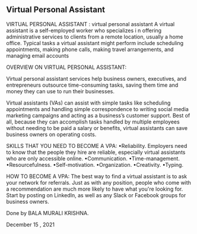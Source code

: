 ## Virtual Personal Assistant

VIRTUAL PERSONAL ASSISTANT :
virtual personal assistant
A virtual assistant is a self-employed worker who specializes i
n offering administrative services to clients from a remote location, usually a home office. Typical tasks a virtual assistant might perform include scheduling appointments, making phone calls, making travel arrangements, and managing email accounts

OVERVIEW ON VIRTUAL PERSONAL ASSISTANT:

Virtual personal assistant services help business owners, executives, and entrepreneurs outsource time-consuming tasks, saving them time and money they can use to run their businesses.

Virtual assistants (VAs) can assist with simple tasks like scheduling appointments and handling simple correspondence to writing social media marketing campaigns and acting as a business’s customer support. Best of all, because they can accomplish tasks handled by multiple employees without needing to be paid a salary or benefits, virtual assistants can save business owners on operating costs.




SKILLS THAT YOU NEED TO BECOME A VPA:
•Reliability. Employers need to know that the people they hire are reliable, especially virtual assistants who are only accessible online. 
•Communication. 
•Time-management. 
•Resourcefulness. 
•Self-motivation. 
•Organization. 
•Creativity. 
•Typing.




HOW TO BECOME A VPA:
The best way to find a virtual assistant is to ask your network for referrals. Just as with any position, people who come with a recommendation are much more likely to have what you're looking for. Start by posting on LinkedIn, as well as any Slack or Facebook groups for business owners.


Done by BALA MURALI KRISHNA.

December 15 , 2021